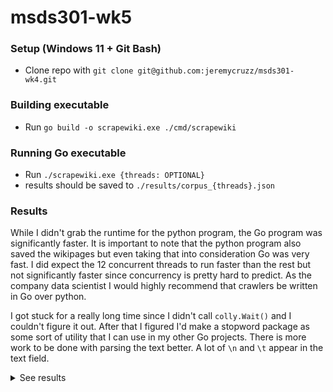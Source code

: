 # msds301-wk5

### Setup (Windows 11 + Git Bash)
- Clone repo with `git clone git@github.com:jeremycruzz/msds301-wk4.git`

### Building executable
- Run `go build -o scrapewiki.exe ./cmd/scrapewiki`

### Running Go executable
- Run `./scrapewiki.exe {threads: OPTIONAL}`
- results should be saved to `./results/corpus_{threads}.json`

### Results

While I didn't grab the runtime for the python program, the Go program was significantly faster. It is important to note that the python program also saved the wikipages but even taking that into consideration Go was very fast. I did expect the 12 concurrent threads to run faster than the rest but not significantly faster since concurrency is pretty hard to predict. As the company data scientist I would highly recommend that crawlers be written in Go over python.

I got stuck for a really long time since I didn't call `colly.Wait()` and I couldn't figure it out. After that I figured I'd make a stopword package as some sort of utility that I can use in my other Go projects. There is more work to be done with parsing the text better. A lot of `\n` and `\t` appear in the text field.

<details> 
<summary> See results </summary>

| Concurrent Requests | Time (ns)    |
|---------------------|--------------|
| Go 1                   | 202749600   |
| Go 2                   | 202327000   |
| Go 3                   | 200905700   |
| Go 4                   | 219443600   |
| Go 5                   | 199313700   |
| Go 6                   | 202382800   |
| Go 7                   | 202605000   |
| Go 8                   | 197906400   |
| Go 9                   | 202593700   |
| Go 10                  | 199665100   |
| Go 11                  | 202349200   |
| Go 12                  | 198064600   |
| Python 1                | over 5 seconds   |

</details>